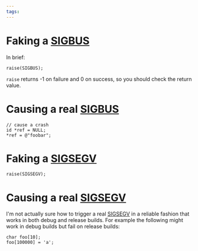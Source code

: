 ```yaml
---
tags: 
---
```


# Faking a [SIGBUS](/wiki/SIGBUS)

In brief:

    raise(SIGBUS);

`raise` returns -1 on failure and 0 on success, so you should check the return value.

# Causing a real [SIGBUS](/wiki/SIGBUS)

    // cause a crash
    id *ref = NULL;
    *ref = @"foobar";

# Faking a [SIGSEGV](/wiki/SIGSEGV)

    raise(SIGSEGV);

# Causing a real [SIGSEGV](/wiki/SIGSEGV)

I'm not actually sure how to trigger a real [SIGSEGV](/wiki/SIGSEGV) in a reliable fashion that works in both debug and release builds. For example the following might work in debug builds but fail on release builds:

    char foo[10];
    foo[100000] = 'a';
